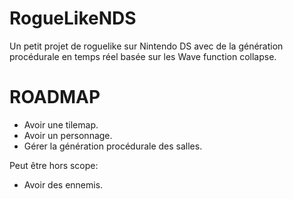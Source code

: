 # RogueLikeNDS
 
Un petit projet de roguelike sur Nintendo DS avec de la génération procédurale en temps réel basée sur les Wave function collapse.

# ROADMAP

- Avoir une tilemap.
- Avoir un personnage.
- Gérer la génération procédurale des salles.

Peut être hors scope:

- Avoir des ennemis.